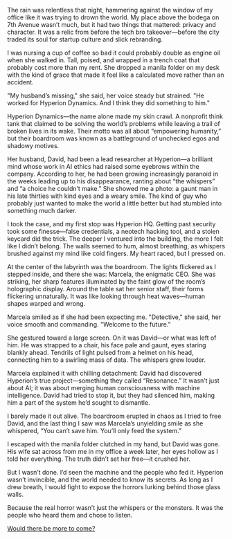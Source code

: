 The rain was relentless that night, hammering against the window of my office like it was trying to drown the world. My place above the bodega on 7th Avenue wasn’t much, but it had two things that mattered: privacy and character. It was a relic from before the tech bro takeover—before the city traded its soul for startup culture and slick rebranding.

I was nursing a cup of coffee so bad it could probably double as engine oil when she walked in. Tall, poised, and wrapped in a trench coat that probably cost more than my rent. She dropped a manila folder on my desk with the kind of grace that made it feel like a calculated move rather than an accident.

"My husband’s missing," she said, her voice steady but strained. "He worked for Hyperion Dynamics. And I think they did something to him."

Hyperion Dynamics—the name alone made my skin crawl. A nonprofit think tank that claimed to be solving the world’s problems while leaving a trail of broken lives in its wake. Their motto was all about “empowering humanity,” but their boardroom was known as a battleground of unchecked egos and shadowy motives.

Her husband, David, had been a lead researcher at Hyperion—a brilliant mind whose work in AI ethics had raised some eyebrows within the company. According to her, he had been growing increasingly paranoid in the weeks leading up to his disappearance, ranting about “the whispers” and “a choice he couldn’t make.” She showed me a photo: a gaunt man in his late thirties with kind eyes and a weary smile. The kind of guy who probably just wanted to make the world a little better but had stumbled into something much darker.

I took the case, and my first stop was Hyperion HQ. Getting past security took some finesse—false credentials, a neotech hacking tool, and a stolen keycard did the trick. The deeper I ventured into the building, the more I felt like I didn’t belong. The walls seemed to hum, almost breathing, as whispers brushed against my mind like cold fingers. My heart raced, but I pressed on.

At the center of the labyrinth was the boardroom. The lights flickered as I stepped inside, and there she was: Marcela, the enigmatic CEO. She was striking, her sharp features illuminated by the faint glow of the room’s holographic display. Around the table sat her senior staff, their forms flickering unnaturally. It was like looking through heat waves—human shapes warped and wrong.

Marcela smiled as if she had been expecting me. "Detective," she said, her voice smooth and commanding. "Welcome to the future."

She gestured toward a large screen. On it was David—or what was left of him. He was strapped to a chair, his face pale and gaunt, eyes staring blankly ahead. Tendrils of light pulsed from a helmet on his head, connecting him to a swirling mass of data. The whispers grew louder.

Marcela explained it with chilling detachment: David had discovered Hyperion’s true project—something they called “Resonance.” It wasn’t just about AI; it was about merging human consciousness with machine intelligence. David had tried to stop it, but they had silenced him, making him a part of the system he’d sought to dismantle.

I barely made it out alive. The boardroom erupted in chaos as I tried to free David, and the last thing I saw was Marcela’s unyielding smile as she whispered, “You can’t save him. You’ll only feed the system.”

I escaped with the manila folder clutched in my hand, but David was gone. His wife sat across from me in my office a week later, her eyes hollow as I told her everything. The truth didn’t set her free—it crushed her.

But I wasn’t done. I’d seen the machine and the people who fed it. Hyperion wasn’t invincible, and the world needed to know its secrets. As long as I drew breath, I would fight to expose the horrors lurking behind those glass walls.

Because the real horror wasn’t just the whispers or the monsters. It was the people who heard them and chose to listen.

[Would there be more to come?](https://www.reddit.com/r/nosleep/comments/1jm5leu/a_pitcher_in_the_weeds_ii_back_on_the_cig_train/)